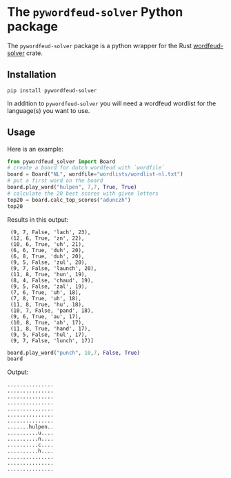 # The `pywordfeud-solver` Python package

The `pywordfeud-solver` package is a python wrapper for the Rust [wordfeud-solver](https://github.com/jensanjo/wordfeud-solver) crate.

## Installation

```
pip install pywordfeud-solver
```

In addition to `pywordfeud-solver` you will need a wordfeud wordlist for the language(s) you want to use.

## Usage

Here is an example:

```python
from pywordfeud_solver import Board
# create a board for dutch wordfeud with `wordfile`
board = Board("NL", wordfile="wordlists/wordlist-nl.txt")
# put a first word on the board
board.play_word("hulpen", 7,7, True, True)
# calculate the 20 best scores with given letters
top20 = board.calc_top_scores("adunczh")
top20
```

Results in this output:
```[(10, 7, False, 'punch', 36),
 (9, 7, False, 'lach', 23),
 (12, 6, True, 'zn', 22),
 (10, 6, True, 'uh', 21),
 (6, 6, True, 'duh', 20),
 (6, 8, True, 'duh', 20),
 (9, 5, False, 'zul', 20),
 (9, 7, False, 'launch', 20),
 (11, 8, True, 'hun', 19),
 (8, 4, False, 'chaud', 19),
 (9, 5, False, 'zal', 19),
 (7, 6, True, 'uh', 18),
 (7, 8, True, 'uh', 18),
 (11, 8, True, 'hu', 18),
 (10, 7, False, 'pand', 18),
 (9, 6, True, 'au', 17),
 (10, 8, True, 'ah', 17),
 (11, 8, True, 'hand', 17),
 (9, 5, False, 'hul', 17),
 (9, 7, False, 'lunch', 17)]
```

```python
board.play_word("punch", 10,7, False, True) 
board
```

Output:
```
...............
...............
...............
...............
...............
...............
...............
.......hulpen..
..........u....
..........n....
..........c....
..........h....
...............
...............
...............
```